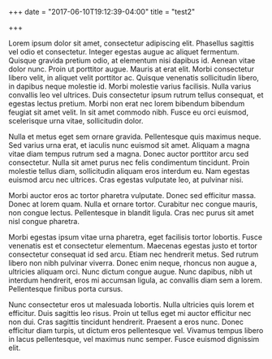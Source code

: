 +++
date = "2017-06-10T19:12:39-04:00"
title = "test2"

+++

Lorem ipsum dolor sit amet, consectetur adipiscing elit. Phasellus sagittis vel odio et consectetur. Integer egestas augue ac aliquet fermentum. Quisque gravida pretium odio, at elementum nisi dapibus id. Aenean vitae dolor nunc. Proin ut porttitor augue. Mauris at erat elit. Morbi consectetur libero velit, in aliquet velit porttitor ac. Quisque venenatis sollicitudin libero, in dapibus neque molestie id. Morbi molestie varius facilisis. Nulla varius convallis leo vel ultrices. Duis consectetur ipsum rutrum tellus consequat, et egestas lectus pretium. Morbi non erat nec lorem bibendum bibendum feugiat sit amet velit. In sit amet commodo nibh. Fusce eu orci euismod, scelerisque urna vitae, sollicitudin dolor.

Nulla et metus eget sem ornare gravida. Pellentesque quis maximus neque. Sed varius urna erat, et iaculis nunc euismod sit amet. Aliquam a magna vitae diam tempus rutrum sed a magna. Donec auctor porttitor arcu sed consectetur. Nulla sit amet purus nec felis condimentum tincidunt. Proin molestie tellus diam, sollicitudin aliquam eros interdum eu. Nam egestas euismod arcu nec ultrices. Cras egestas vulputate leo, at pulvinar nisi.

Morbi auctor eros ac tortor pharetra vulputate. Donec sed efficitur massa. Donec at lorem quam. Nulla et ornare tortor. Curabitur nec congue mauris, non congue lectus. Pellentesque in blandit ligula. Cras nec purus sit amet nisl congue pharetra.

Morbi egestas ipsum vitae urna pharetra, eget facilisis tortor lobortis. Fusce venenatis est et consectetur elementum. Maecenas egestas justo et tortor consectetur consequat id sed arcu. Etiam nec hendrerit metus. Sed rutrum libero non nibh pulvinar viverra. Donec enim neque, rhoncus non augue a, ultricies aliquam orci. Nunc dictum congue augue. Nunc dapibus, nibh ut interdum hendrerit, eros mi accumsan ligula, ac convallis diam sem a lorem. Pellentesque finibus porta cursus.

Nunc consectetur eros ut malesuada lobortis. Nulla ultricies quis lorem et efficitur. Duis sagittis leo risus. Proin ut tellus eget mi auctor efficitur nec non dui. Cras sagittis tincidunt hendrerit. Praesent a eros nunc. Donec efficitur diam turpis, ut dictum eros pellentesque vel. Vivamus tempus libero in lacus pellentesque, vel maximus nunc semper. Fusce euismod dignissim elit.
